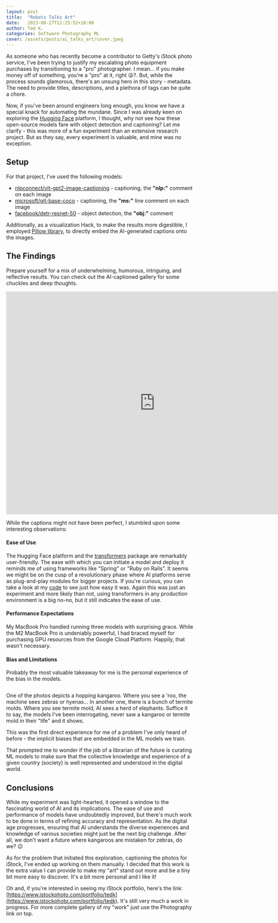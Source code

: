 ```yaml
---
layout: post
title:  "Robots Talks Art"
date:   2023-08-27T12:25:52+10:00
author: Ted K.
categories: Software Photography ML
cover: /assets/posts/ai_talks_art/cover.jpeg
---
```



As someone who has recently become a contributor to Getty's iStock photo service, I've been trying to justify
my escalating photo equipment purchases by transitioning to a "pro" photographer. I mean... if you make money
off of something, you're a "pro" at it, right 😜?. But, while the process sounds glamorous, there's an unsung 
hero in this story - metadata. The need to provide titles, descriptions, and a plethora of tags can be quite 
a chore.

Now, if you've been around engineers long enough, you know we have a special knack for automating the mundane. 
Since I was already keen on exploring the [Hugging Face](https://huggingface.co) platform, I thought, why not
see how these open-source models fare with object detection and captioning? Let me clarify - this was more of 
a fun experiment than an extensive research project. But as they say, every experiment is valuable, and mine
was no exception.

## Setup
For that project, I've used the following models: 

- [nlpconnect/vit-gpt2-image-captioning](https://huggingface.co/nlpconnect/vit-gpt2-image-captioning) - 
  captioning, the __"nlp:"__ comment on each image
- [microsoft/git-base-coco](https://huggingface.co/microsoft/git-base-coco) - captioning, the __"ms:"__ line comment on each image
- [facebook/detr-resnet-50](https://huggingface.co/facebook/detr-resnet-50) - object detection, the __"obj:"__ 
  comment

Additionally, as a visualization Hack, to make the results more digestible, I employed 
[Pillow library](https://python-pillow.org), to directly embed the AI-generated captions onto the images.

## The Findings
Prepare yourself for a mix of underwhelming, humorous, intriguing, and reflective results. You can check out 
the AI-captioned gallery for some chuckles and deep thoughts. 

<iframe src="https://photography.teds-stuff.xyz/frame/slideshow?key=F2xqRT&speed=5&transition=none&autoStart=0&captions=0&navigation=1&playButton=0&randomize=0&transitionSpeed=2" width="800" height="600" frameborder="no" scrolling="no"></iframe>


While the captions might not have been perfect, I stumbled upon some interesting observations:

#### Ease of Use
The Hugging Face platform and the [transformers](https://github.com/huggingface/transformers) package are 
remarkably user-friendly. The ease with which you can initiate a model and deploy it reminds me of using 
frameworks like "Spring" or "Ruby on Rails". It seems we might be on the cusp of a revolutionary phase where 
AI platforms serve as plug-and-play modules for bigger projects. If you're curious, you can take a look at my
[code](https://gist.github.com/t-kozak/3d9472d82aedfcc68bd6e5b2c96e5284) to see just how easy it was. Again
this was just an experiment and more likely than not, using transformers in any production environment is a
big no-no, but it still indicates the ease of use.

#### Performance Expectations
My MacBook Pro handled running three models with surprising grace. While the M2 MacBook Pro is undeniably 
powerful, I had braced myself for purchasing GPU resources from the Google Cloud Platform. Happily, that 
wasn't necessary.

#### Bias and Limitations
Probably the most valuable takeaway for me is the personal experience of the bias in the models. 

<a href="https://photography.teds-stuff.xyz/Personal/AI-Talks-Art/n-4R6jDq/i-GPXW2s6/A"><img src="https://photos.smugmug.com/photos/i-GPXW2s6/0/4ec10cba/L/i-GPXW2s6-L.jpg" alt=""></a>

One of the photos depicts a hopping kangaroo. Where you see a 'roo, the machine sees zebras or hyenas... 
In another one, there is a bunch of termite molds. Where you see termite mold, AI sees a herd of 
elephants. Suffice it to say, the models I've been interrogating, never saw a kangaroo or termite mold in 
their "life" and it shows. 

This was the first direct experience for me of a problem I've only heard of before - the implicit biases that
are embedded in the ML models we train.

That prompted me to wonder if the job of a librarian of the future is curating ML models to make sure that the
collective knowledge and experience of a given country (society) is well represented and understood in the
digital world.

## Conclusions

While my experiment was light-hearted, it opened a window to the fascinating world of AI and its implications. 
The ease of use and performance of models have undoubtedly improved, but there's much work to be done in terms
of refining accuracy and representation. As the digital age progresses, ensuring that AI understands the
diverse experiences and knowledge of various societies might just be the next big challenge. After all, we
don't want a future where kangaroos are mistaken for zebras, do we? 😉

As for the problem that initiated this exploration, captioning the photos for iStock, I've ended up working
on them manually. I decided that this work is the extra value I can provide to make my "art" stand out more
and be a tiny bit more easy to discover. It's a bit more personal and I like it!

Oh and, if you're interested in seeing my iStock portfolio, here's the link: 
[https://www.istockphoto.com/portfolio/tedk](https://www.istockphoto.com/portfolio/tedk). It's still very much
a work in progress. For more complete gallery of my "work" just use the Photography link on top.



<!-- {% comment %} 

Talking points
- I recently became a contributor to Getty's iStock photo service. Trying to become a "pro" photographer to
  justify photo equipment purchases 😜
- The less glamorous side of this endeavor is the need to provide metadata - title, description and tags.
  A lot of tags...
- Since this is kind of tedious and I'm kind of a lazy engineer, and I was already on the lookout for some 
  opportunity to play with the Hugging Face platform - I decided to see how good is are the open-source models at
  object detection and captioning.
- Just to be clear, it was supposed to be a quick and dirty hack and test to "play" with the technology rather 
  than extensive research, comparison etc. There's nothing scientific in the process, nevertheless, I ended 
  up with some interesting findings and thoughts.
- For that project, I've used the following models: microsoft/git-base-coco (captioning), 
  nlpconnect/vit-gpt2-image-captioning (captioning) and microsoft/git-base-coco (object detection)
- To easily see the results, I then use Python PIL to embed the AI opinions on the images onto the files (hack)
- The results are simply underwhelming, but also funny, interesting and thought-provoking; see for yourself in the gallery below:
- On top of seeing the inadequacy of the freely available models for the tasks, there are some other findings I discovered
- First, it surprised me how easy it is to use the platform. The transformers package deals with almost all of 
  the complexity of fetching and initiating the model; the API to use it is also a breeze. One of the aims of 
  this project was to see if we're at the "Spring framework" or "Tomcat" or "Ruby on Rails" moment for AI where
  you can use frameworks as they are, as building blocks of something bigger, without fully knowing what's 
  happening inside. The answer would be - yes, no, maybe? Yes - it's that easy to use. No - it's the defaults are
  not good enough and probably not usable in commercial products. Maybe - I'm not sure yet how difficult it is to
  fine-tune the default models. See the code here to get a better feel of how easy is easy.
- Second - this stuff is lighter than I thought. I was surprised that I could efficiently run 3 models on my
  MacBook Pro. Sure M2 MBP is a beast, but still... I fully expected to need to buy some GPU of Google Cloud Platform.
- Third and probably most profound is the personal experience of bias of the models. In one of the photos, there
  is a hopping kangaroo. Where you may see a 'roo, the machine sees zebras or hyenas. In another one, there is
  a bunch of termite molds. Where you see termite mold, AI sees a herd of elephants. Suffice it to say, the models
  I've been interrogating never saw a kangaroo or termite mold in their "life". That prompted me to wonder if the job of a librarian of the future is curating ML models to make sure that the collective knowledge and experience of a given country (society) is well represented and understood in the digital world.


{% endcomment %}
 -->
